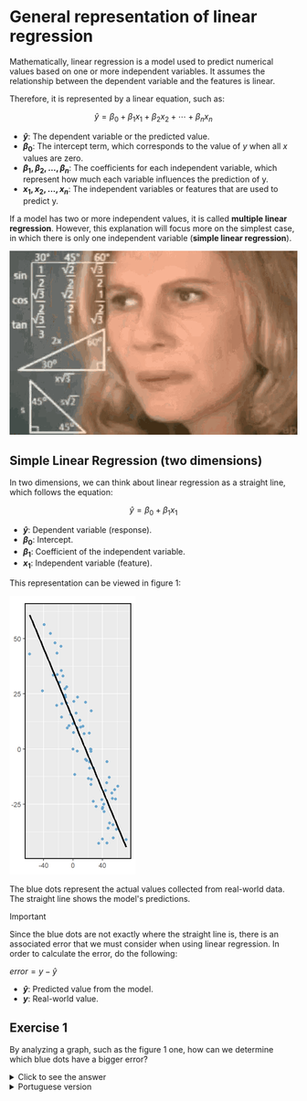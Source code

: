 # General representation of linear regression

Mathematically, linear regression is a model used to predict numerical values based on one or more independent variables. It assumes the relationship between the dependent variable and the features is linear.

Therefore, it is represented by a linear equation, such as:

$$
\hat{y} = \beta_0 + \beta_1 x_1 + \beta_2 x_2 + \cdots + \beta_n x_n
$$

- **$\hat{y}$**: The dependent variable or the predicted value.
- **$\beta_0$**: The intercept term, which corresponds to the value of $y$ when all $x$ values are zero.
- **$\beta_1, \beta_2, \dots, \beta_n$**: The coefficients for each independent variable, which represent how much each variable influences the prediction of y.
- **$x_1, x_2, \dots, x_n$**: The independent variables or features that are used to predict y.

If a model has two or more independent values, it is called **multiple linear regression**. However, this explanation will focus more on the simplest case, in which there is only one independent variable (**simple linear regression**).

![Gif1](Figures/gif1.gif)

## Simple Linear Regression (two dimensions)

In two dimensions, we can think about linear regression as a straight line, which follows the equation:

$$
\hat{y} = \beta_0 + \beta_1 x_1
$$

- **$\hat{y}$**: Dependent variable (response).
- **$\beta_0$**: Intercept.
- **$\beta_1$**: Coefficient of the independent variable.
- **$x_1$**: Independent variable (feature).

This representation can be viewed in figure 1:

![Figure 1](Figures/figure1.png)

The blue dots represent the actual values collected from real-world data. The straight line shows the model's predictions.

> [!IMPORTANT]
> Since the blue dots are not exactly where the straight line is, there is an associated error that we must consider when using linear regression. In order to calculate the error, do the following:
 
$error = y - \hat{y}$

- **$\hat{y}$**: Predicted value from the model.
- **$y$**: Real-world value. 

## Exercise 1

By analyzing a graph, such as the figure 1 one, how can we determine which blue dots have a bigger error?
<details>
  <summary>Click to see the answer</summary>
  The farther from the straight line the dot is, the bigger the error. Our goal is to have the blue dots as close as possible to the line, as this makes the model more accurate.
</details>



<details>
  <summary>Portuguese version</summary>
 
  # Representação geral da regressão linear

Matematicamente, a regressão linear é um modelo usado para prever um valor numérico baseado em uma ou mais variáveis independentes. Ele assume que a relação entre a variável dependente e as caracteríticas é linear.

Portanto, é representado por uma equação linear:

$$
\hat{y} = \beta_0 + \beta_1 x_1 + \beta_2 x_2 + \cdots + \beta_n x_n
$$

- **$\hat{y}$**: Variável dependente ou valor previsto.
- **$\beta_0$**: Valor de intersecção em $y$ para quando todos os valores de $x$ são zero.
- **$\beta_1, \beta_2, \cdots, \beta_n$**: Coeficientes de cada variável independente, que representam o quanto cada variável influencia na predição de y.
- **$x_1, x_2, \dots, x_n$**: Variáveis independentes ou características que são usadas para prever y.

Se um modelo tem dois ou mais valores independentes, é chamado de **regressão linear múltipla**. No entanto, esta explicação focará no caso mais simples, em que há apenas uma variável independente (**regressão linear simples**).

![Gif1](Figures/gif1.gif)

## Regressão linear simples (duas dimensões)

Em duas dimensões, podemos pensar na regressão linear como sendo uma linha reta, que segue a equação:

$$
\hat{y} = \beta_0 + \beta_1 x_1
$$

- **$\hat{y}$**: Variável dependente
- **$\beta_0$**: Intercepto.
- **$\beta_1$**: Coeficiente da variável independente.
- **$x_1$**: Variável independente (característica).

This representation can be viewed in figure 1:

![Figure1-pt](Figures/figure1.png)

Os pontos em azul representam os valores coletados de dados reais. A linha reta mostra a predição do modelo.

> [!IMPORTANTE]
> Tendo em vista que os pontos azuis não estão exatamente onde a linha reta está, há um erro associado que devemos considerar quando utilizarmos regressão linear. Para calcular o erro, faça o seguinte: 
$
error = y - \hat{y} 
$
- **$\hat{y}$**: Predicted value from the model.
- **$y$**: Real-world value. 
</details>
